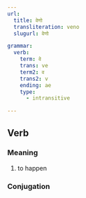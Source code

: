 ```yaml
---
url:
  title: वेणो
  transliteration: veno
  slugurl: वेणो

grammar: 
  verb:
    term: वे
    trans: ve
    term2: व
    trans2: v
    ending: ae
    type: 
      - intransitive

---
```


## Verb
### Meaning
1. to happen

### Conjugation
<verb-conj :grammar="grammar"></verb-conj>